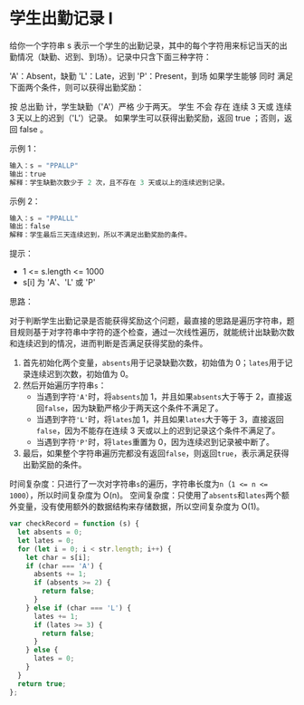# 学生出勤记录 I

给你一个字符串 s 表示一个学生的出勤记录，其中的每个字符用来标记当天的出勤情况（缺勤、迟到、到场）。记录中只含下面三种字符：

'A'：Absent，缺勤
'L'：Late，迟到
'P'：Present，到场
如果学生能够 同时 满足下面两个条件，则可以获得出勤奖励：

按 总出勤 计，学生缺勤（'A'）严格 少于两天。
学生 不会 存在 连续 3 天或 连续 3 天以上的迟到（'L'）记录。
如果学生可以获得出勤奖励，返回 true ；否则，返回 false 。

示例 1：

```javascript
输入：s = "PPALLP"
输出：true
解释：学生缺勤次数少于 2 次，且不存在 3 天或以上的连续迟到记录。
```

示例 2：

```javascript
输入：s = "PPALLL"
输出：false
解释：学生最后三天连续迟到，所以不满足出勤奖励的条件。
```

提示：

- 1 <= s.length <= 1000
- s[i] 为 'A'、'L' 或 'P'

思路：

对于判断学生出勤记录是否能获得奖励这个问题，最直接的思路是遍历字符串，题目规则基于对字符串中字符的逐个检查，通过一次线性遍历，就能统计出缺勤次数和连续迟到的情况，进而判断是否满足获得奖励的条件。

1. 首先初始化两个变量，`absents`用于记录缺勤次数，初始值为 0；`lates`用于记录连续迟到次数，初始值为 0。
2. 然后开始遍历字符串`s`：
   - 当遇到字符`'A'`时，将`absents`加 1，并且如果`absents`大于等于 2，直接返回`false`，因为缺勤严格少于两天这个条件不满足了。
   - 当遇到字符`'L'`时，将`lates`加 1，并且如果`lates`大于等于 3，直接返回`false`，因为不能存在连续 3 天或以上的迟到记录这个条件不满足了。
   - 当遇到字符`'P'`时，将`lates`重置为 0，因为连续迟到记录被中断了。
3. 最后，如果整个字符串遍历完都没有返回`false`，则返回`true`，表示满足获得出勤奖励的条件。

时间复杂度：只进行了一次对字符串`s`的遍历，字符串长度为`n`（`1 <= n <= 1000`），所以时间复杂度为 O(n)。
空间复杂度：只使用了`absents`和`lates`两个额外变量，没有使用额外的数据结构来存储数据，所以空间复杂度为 O(1)。

```javascript
var checkRecord = function (s) {
  let absents = 0;
  let lates = 0;
  for (let i = 0; i < str.length; i++) {
    let char = s[i];
    if (char === 'A') {
      absents += 1;
      if (absents >= 2) {
        return false;
      }
    } else if (char === 'L') {
      lates += 1;
      if (lates >= 3) {
        return false;
      }
    } else {
      lates = 0;
    }
  }
  return true;
};
```
